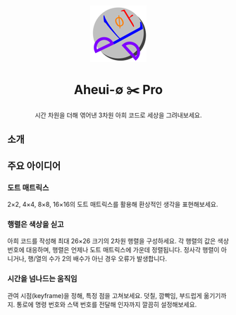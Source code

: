 <div align="center">
    <img src="/apps/web/public/logo.svg" height="128">
    <h1>Aheui-∅ ✂️ Pro</h1>
    <p>시간 차원을 더해 엮어낸 3차원 아희 코드로 세상을 그려내보세요.</p>
</div>

## 소개

## 주요 아이디어

### 도트 매트릭스

2×2, 4×4, 8×8, 16×16의 도트 매트릭스를 활용해 환상적인 생각을 표현해보세요.

### 행렬은 색상을 싣고

아희 코드를 작성해 최대 26×26 크기의 2차원 행렬을 구성하세요.
각 행렬의 값은 색상 번호에 대응하며, 행렬은 언제나 도트 매트릭스에 가운데 정렬됩니다.
정사각 행렬이 아니거나, 행/열의 수가 2의 배수가 아닌 경우 오류가 발생합니다.

### 시간을 넘나드는 움직임

관여 시점(keyframe)을 정해, 특정 점을 고쳐보세요.
덧칠, 깜빡임, 부드럽게 옮기기까지.
통로에 명령 번호와 스택 번호를 전달해 인자까지 깔끔히 설정해보세요.
